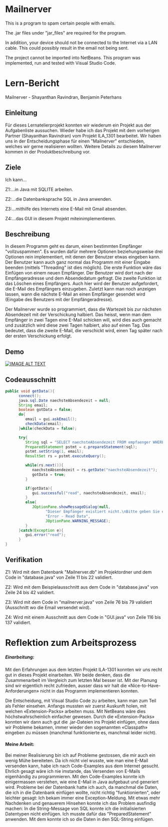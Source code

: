 # Mailnerver
This is a program to spam certain people with emails.

The .jar files under "jar_files" are required for the program.

In addition, your device should not be connected to the Internet via a LAN cable.
This could possibly result in the email not being sent.

The project cannot be imported into NetBeans. This program was
implemented, run and tested with Visual Studio Code.

# Lern-Bericht
Mailnerver - Shayanthan Ravindran, Benjamin Peterhans

## Einleitung

Für dieses Lernatelierprojekt konnten wir wiederum ein Projekt aus der Aufgabenliste aussuchen. Wieder habe ich das Projekt mit dem vorherigen Partner (Shayanthan Ravindran) vom Projekt ILA_1301 bearbeitet. Wir haben uns in der Entscheidungsphase für einen "Mailnerver" entschieden, welches wir gerne realisieren wollten. Weitere Details zu diesem Mailnerver kommen in der Produktbeschreibung vor.

## Ziele

Ich kann...

Z1:...in Java mit SQLITE arbeiten.

Z2:...die Datenbanksprache SQL in Java anwenden.

Z3:...mithilfe des Internets eine E-Mail mit Gmail absenden.

Z4:...das GUI in diesem Projekt miteinimplementieren.

## Beschreibung

In diesem Programm geht es darum, einen bestimmten Empfänger "vollzuspammen". Es wurden dafür mehrere Optionen beziehungsweise drei Optionen rein implementiert, mit denen der Benutzer etwas eingeben kann. Der Benutzer kann auch ganz normal das Programm mit einer Eingabe beenden (mittels "Threading" ist dies möglich).
Die erste Funktion wäre das Einfügen von einem neuen Empfänger. Der Benutzer wird dort nach der Empfängeradresse und dem Absendedatum gefragt.
Die zweite Funktion ist das Löschen eines Empfängers. Auch hier wird der Benutzer aufgefordert, die E-Mail des Empfängers einzugeben.
Zuletzt kann man noch anzeigen lassen, wann die nächste E-Mail an einen Empfänger gesendet wird (Eingabe des Benutzers mit der Empfängeradresse).

Der Mailnerver wurde so programmiert, dass die Wartezeit bis zur nächsten Absendezeit mit der Verschickung halbiert. Das heisst, wenn man dem Empfänger in zwei Tagen eine E-Mail schicken will, wird dies auch gemacht und zusätzlich wird diese zwei Tagen halbiert, also auf einen Tag. Das bedeutet, dass die zweite E-Mail, die verschickt wird, einen Tag später nach der ersten Verschickung erfolgt.

## Demo

[![IMAGE ALT TEXT](http://img.youtube.com/vi/UHTzR0_b-g4/0.jpg)](http://www.youtube.com/watch?v=UHTzR0_b-g4 "Mailnerver")

## Codeausschnitt

```java
public void getData(){
      connect();
      java.sql.Date naechsteAbsendezeit = null;
      String email;
      boolean gotData = false;
      do{
         email = gui.askEmail();
         checkData(email);
      }while(checkData = false);

      try{
         String sql = "SELECT naechsteAbsendezeit FROM empfaenger WHERE emailadresse = ?;";
         PreparedStatement pstmt = c.prepareStatement(sql);
         pstmt.setString(1, email);
         ResultSet rs = pstmt.executeQuery();

         while(rs.next()){
            naechsteAbsendezeit = rs.getDate("naechsteAbsendezeit");
            gotData = true;
         }

         if(gotData){
            gui.successful("read", naechsteAbsendezeit, email);
         }
         else{
            JOptionPane.showMessageDialog(null,
                  "Dieser Empfänger existiert nicht.\nBitte geben Sie eine andere Emailadresse ein.",
                  "Error - Read Data",
                  JOptionPane.WARNING_MESSAGE);
         }
      }catch(Exception e){
         gui.error("read");
      }
}
```

## Verifikation

Z1: Wird mit dem Datenbank "Mailnerver.db" im Projektordner und dem Code in "database.java" von Zeile 11 bis 22 validiert.

Z2: Wird mit dem Beispielausschnitt aus dem Code in "database.java" von Zeile 24 bis 42 validiert.

Z3: Wird mit dem Code in "mailnerver.java" von Zeile 76 bis 79 validiert (Ausschnitt wo die Email versendet wird).

Z4: Wird mit einem Ausschnitt aus dem Code in "GUI.java" von Zeile 116 bis 137 validiert.

# Reflektion zum Arbeitsprozess

##### Einarbeitung:

Mit den Erfahrungen aus dem letzten Projekt ILA-1301 konnten wir uns recht gut in dieses Projekt einarbeiten. Wir beide denken, dass die Zusammenarbeit im Vergleich zum letzten Mal besser ist. Mit der Planung sind wir eigentlich recht zufrieden, ausser dass wir halt die «Nice-to-Have-Anforderungen» nicht in das Programm implementieren konnten.

Die Entscheidung, mit Visual Studio Code zu arbeiten, kann man zum Teil als Fehler einsehen. Anfangs mussten wir zuerst Auskunft holen, mit welchen «Extension-Packs» arbeiten muss. Mit NetBeans wäre dies höchstwahrscheinlich einfacher gewesen. Durch die «Extension-Packs» konnten wir dann auch gut die .jar-Dateien ins Projekt einfügen, ohne dass wir Probleme bekamen, immer wieder den sogenannten «Classpath» eingeben zu müssen (manchmal funktionierte es, manchmal leider nicht).

#### Meine Arbeit:

Bei meiner Realisierung bin ich auf Probleme gestossen, die mir auch ein wenig Mühe bereiteten. Da ich nicht viel wusste, wie man eine E-Mail versenden kann, habe ich nach Code-Examples aus dem Internet gesucht. Ehrlich gesagt wäre ich nie imstande, das Versenden von E-Mails eigenhändig zu programmieren. Mit den Code-Examples konnte ich einigermassen verstehen, wie eine E-Mail in Java aufgebaut und generiert wird.
Probleme bei der Datenbank hatte ich auch, da manchmal die Daten, die ich in die Datenbank einfügen wollte, nicht richtig "funktionierten", oder leichter gesagt: Ich bekam immer eine Exception-Meldung. Mit etwas mehr Nachdenken und genauerem Hinsehen konnte ich das Problem ausfindig machen: In die String-Message von SQL konnte ich die initialisierten Datentypen nicht einfügen. Ich musste dafür das "PreparedStatement" anwenden. Mit dem konnte ich so die Daten in den SQL-String einfügen.

 

